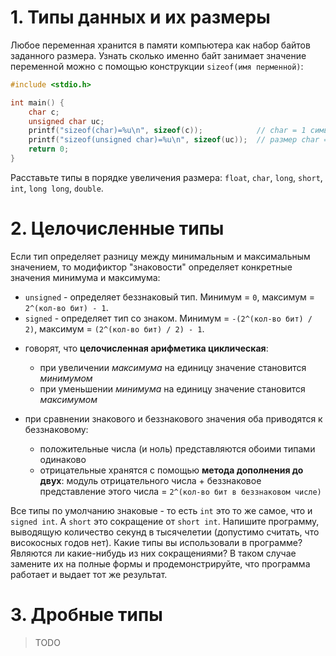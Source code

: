 # 1. Типы данных и их размеры 
Любое переменная хранится в памяти компьютера как набор байтов заданного размера.
Узнать сколько именно байт занимает значение переменной можно с помощью конструкции `sizeof(имя перменной)`:

```c
#include <stdio.h>

int main() {
    char c;
    unsigned char uc;
    printf("sizeof(char)=%u\n", sizeof(c));            // char = 1 символ (к кодировке ASCII) = 1 байт
    printf("sizeof(unsigned char)=%u\n", sizeof(uc));  // размер char == размер unsigned char
    return 0;
}
```

Расставьте типы в порядке увеличения размера: `float`, `char`, `long`, `short`, `int`, `long long`, `double`.

# 2. Целочисленные типы
Если тип определяет разницу между минимальным и максимальным значением, то модификтор "знаковости" определяет конкретные значения минимума и максимума:
* `unsigned` - определяет беззнаковый тип. Минимум = `0`, максимум = `2^(кол-во бит) - 1`.
* `signed` - определяет тип со знаком. Минимум = `-(2^(кол-во бит) / 2)`, максимум = `(2^(кол-во бит) / 2) - 1`.

- говорят, что **целочисленная арифметика циклическая**: 
    - при увеличении *максимума* на единицу значение становится *минимумом*
    - при уменьшении *минимума* на единицу значение становится *максимумом*  

- при сравнении знакового и беззнакового значения оба приводятся к беззнаковому:
    - положительные числа (и ноль) представляются обоими типами одинаково
    - отрицательные хранятся с помощью **метода дополнения до двух**:
      модуль отрицательного числа + беззнаковое представление этого числа = `2^(кол-во бит в беззнаковом числе)`

Все типы по умолчанию знаковые - то есть `int` это то же самое, что и `signed int`. А `short` это сокращение от `short int`. 
Напишите программу, выводящую количество секунд в тысячелетии (допустимо считать, что високосных годов нет). 
Какие типы вы использовали в программе? Являются ли какие-нибудь из них сокращениями? В таком случае замените их на полные формы и продемонстрируйте, что программа работает и выдает тот же результат.  

# 3. Дробные типы
> TODO